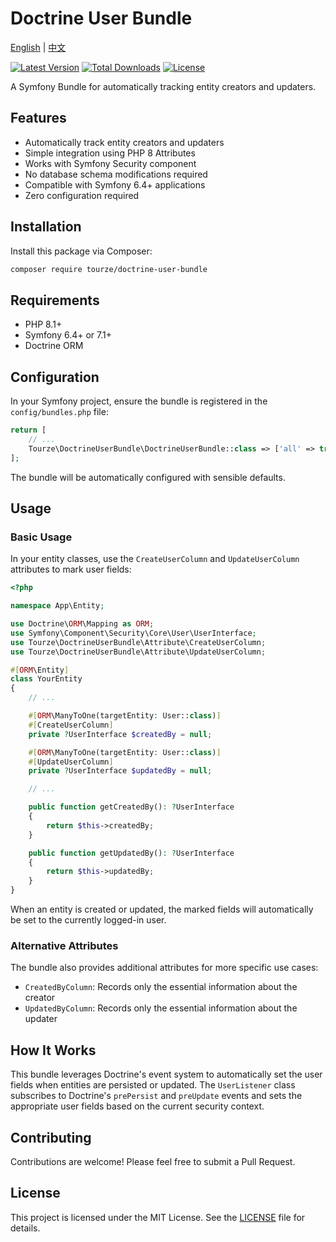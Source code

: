 # Doctrine User Bundle

[English](README.md) | [中文](README.zh-CN.md)

[![Latest Version](https://img.shields.io/packagist/v/tourze/doctrine-user-bundle.svg?style=flat-square)](https://packagist.org/packages/tourze/doctrine-user-bundle)
[![Total Downloads](https://img.shields.io/packagist/dt/tourze/doctrine-user-bundle.svg?style=flat-square)](https://packagist.org/packages/tourze/doctrine-user-bundle)
[![License](https://img.shields.io/github/license/tourze/doctrine-user-bundle.svg?style=flat-square)](LICENSE)

A Symfony Bundle for automatically tracking entity creators and updaters.

## Features

- Automatically track entity creators and updaters
- Simple integration using PHP 8 Attributes
- Works with Symfony Security component
- No database schema modifications required
- Compatible with Symfony 6.4+ applications
- Zero configuration required

## Installation

Install this package via Composer:

```bash
composer require tourze/doctrine-user-bundle
```

## Requirements

- PHP 8.1+
- Symfony 6.4+ or 7.1+
- Doctrine ORM

## Configuration

In your Symfony project, ensure the bundle is registered in the `config/bundles.php` file:

```php
return [
    // ...
    Tourze\DoctrineUserBundle\DoctrineUserBundle::class => ['all' => true],
];
```

The bundle will be automatically configured with sensible defaults.

## Usage

### Basic Usage

In your entity classes, use the `CreateUserColumn` and `UpdateUserColumn` attributes to mark user fields:

```php
<?php

namespace App\Entity;

use Doctrine\ORM\Mapping as ORM;
use Symfony\Component\Security\Core\User\UserInterface;
use Tourze\DoctrineUserBundle\Attribute\CreateUserColumn;
use Tourze\DoctrineUserBundle\Attribute\UpdateUserColumn;

#[ORM\Entity]
class YourEntity
{
    // ...

    #[ORM\ManyToOne(targetEntity: User::class)]
    #[CreateUserColumn]
    private ?UserInterface $createdBy = null;

    #[ORM\ManyToOne(targetEntity: User::class)]
    #[UpdateUserColumn]
    private ?UserInterface $updatedBy = null;

    // ...

    public function getCreatedBy(): ?UserInterface
    {
        return $this->createdBy;
    }

    public function getUpdatedBy(): ?UserInterface
    {
        return $this->updatedBy;
    }
}
```

When an entity is created or updated, the marked fields will automatically be set to the currently logged-in user.

### Alternative Attributes

The bundle also provides additional attributes for more specific use cases:

- `CreatedByColumn`: Records only the essential information about the creator
- `UpdatedByColumn`: Records only the essential information about the updater

## How It Works

This bundle leverages Doctrine's event system to automatically set the user fields when entities are persisted or
updated. The `UserListener` class subscribes to Doctrine's `prePersist` and `preUpdate` events and sets the appropriate
user fields based on the current security context.

## Contributing

Contributions are welcome! Please feel free to submit a Pull Request.

## License

This project is licensed under the MIT License. See the [LICENSE](LICENSE) file for details.
